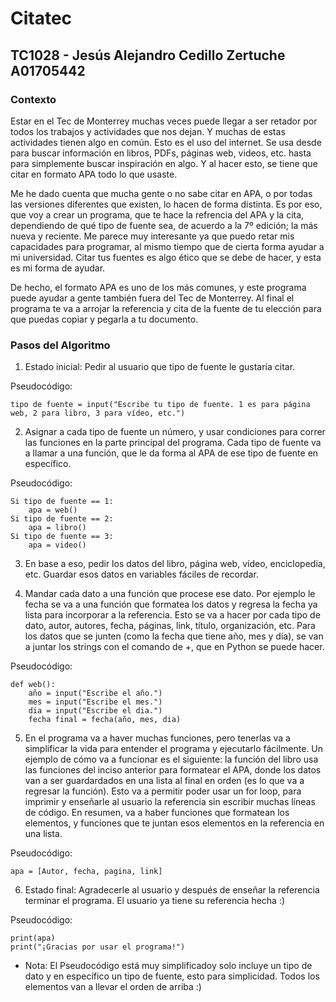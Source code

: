# Citatec

## TC1028 - Jesús Alejandro Cedillo Zertuche A01705442

### Contexto
Estar en el Tec de Monterrey muchas veces puede llegar a ser retador por todos los trabajos y actividades que nos dejan. Y muchas de estas actividades tienen algo en común. Esto es el uso del internet. Se usa desde para buscar información en libros, PDFs, páginas web, videos, etc. hasta para simplemente buscar inspiración en algo. Y al hacer esto, se tiene que citar en formato APA todo lo que usaste. 

Me he dado cuenta que mucha gente o no sabe citar en APA, o por todas las versiones diferentes que existen, lo hacen de forma distinta. Es por eso, que voy a crear un programa, que te hace la refrencia del APA y la cita, dependiendo de qué tipo de fuente sea, de acuerdo a la 7º edición; la más nueva y reciente. Me parece muy interesante ya que puedo retar mis capacidades para programar, al mismo tiempo que de cierta forma ayudar a mi universidad. Citar tus fuentes es algo ético que se debe de hacer, y esta es mi forma de ayudar. 

De hecho, el formato APA es uno de los más comunes, y este programa puede ayudar a gente también fuera del Tec de Monterrey. Al final el programa te va a arrojar la referencia y cita de la fuente de tu elección para que puedas copiar y pegarla a tu documento. 

### Pasos del Algoritmo
1. Estado inicial: Pedir al usuario que tipo de fuente le gustaría citar.

Pseudocódigo:

    tipo de fuente = input("Escribe tu tipo de fuente. 1 es para página web, 2 para libro, 3 para vídeo, etc.")

2. Asignar a cada tipo de fuente un número, y usar condiciones para correr las funciones en la parte principal del programa. Cada tipo de fuente va a llamar a una función, que le da forma al APA de ese tipo de fuente en específico. 

Pseudocódigo:

    Si tipo de fuente == 1:
        apa = web()
    Si tipo de fuente == 2:
        apa = libro()
    Si tipo de fuente == 3:
        apa = video()

3. En base a eso, pedir los datos del libro, página web, vídeo, enciclopedia, etc. Guardar esos datos en variables fáciles de recordar. 

4. Mandar cada dato a una función que procese ese dato. Por ejemplo le fecha se va a una función que formatea los datos y regresa la fecha ya lista para incorporar a la referencia. Esto se va a hacer por cada tipo de dato, autor, autores, fecha, páginas, link, título, organización, etc. Para los datos que se junten (como la fecha que tiene año, mes y día), se van a juntar los strings con el comando de +, que en Python se puede hacer. 

Pseudocódigo:

    def web():
        año = input("Escribe el año.")
        mes = input("Escribe el mes.")
        dia = input("Escribe el dia.")
        fecha final = fecha(año, mes, dia)

5. En el programa va a haver muchas funciones, pero tenerlas va a simplificar la vida para entender el programa y ejecutarlo fácilmente. Un ejemplo de cómo va a funcionar es el siguiente: la función del libro usa las funciones del inciso anterior para formatear el APA, donde los datos van a ser guardardados en una lista al final en orden (es lo que va a regresar la función). Esto va a permitir poder usar un for loop, para imprimir y enseñarle al usuario la referencia sin escribir muchas líneas de código. En resumen, va a haber funciones que formatean los elementos, y funciones que te juntan esos elementos en la referencia en una lista.

Pseudocódigo:

    apa = [Autor, fecha, pagina, link]

6. Estado final: Agradecerle al usuario y después de enseñar la referencia terminar el programa. El usuario ya tiene su referencia hecha :)

Pseudocódigo:

    print(apa)
    print("¡Gracias por usar el programa!")
    
* Nota: El Pseudocódigo está muy simplificadoy solo incluye un tipo de dato y en específico un tipo de fuente, esto para simplicidad. Todos los elementos van a llevar el orden de arriba :)
